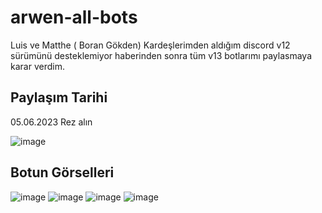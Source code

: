 # arwen-all-bots
Luis ve Matthe ( Boran Gökden) Kardeşlerimden aldığım discord v12 sürümünü desteklemiyor haberinden sonra  tüm v13 botlarımı paylasmaya karar verdim.
## Paylaşım Tarihi
05.06.2023 Rez alın 

![image](https://user-images.githubusercontent.com/77726399/227242700-3dca8c00-f6aa-4130-bac9-929317dca4b6.png)

## Botun Görselleri
![image](https://user-images.githubusercontent.com/77726399/227740581-df74a3a7-6a57-4605-a9c6-97530196cb11.png)
![image](https://user-images.githubusercontent.com/77726399/227740605-d8429c4c-993f-469d-a864-58ca299fbe05.png)
![image](https://user-images.githubusercontent.com/77726399/227740612-f93b4802-10b1-4343-a84c-19cd822d2637.png)
![image](https://user-images.githubusercontent.com/77726399/227740642-da813bd1-54d4-47e6-a562-ffc6b23b4f45.png)


